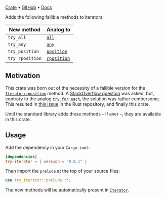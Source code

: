 [Crate](https://crates.io/crates/try-iterator) •
[GitHub](https://github.com/rodrigocfd/try-iterator) •
[Docs](https://docs.rs/try-iterator/)

Adds the following fallible methods to iterators:

| New method | Analog to |
| -- | -- |
| `try_all` | [`all`](https://doc.rust-lang.org/std/iter/trait.Iterator.html#method.all) |
| `try_any` | [`any`](https://doc.rust-lang.org/std/iter/trait.Iterator.html#method.any) |
| `try_position` | [`position`](https://doc.rust-lang.org/std/iter/trait.Iterator.html#method.position) |
| `try_rposition` | [`rposition`](https://doc.rust-lang.org/std/iter/trait.Iterator.html#method.rposition) |

## Motivation

This crate was born out of the necessity of a fallible version for the [`Iterator::position`](https://doc.rust-lang.org/std/iter/trait.Iterator.html#method.position) method. A [StackOverflow question](https://stackoverflow.com/q/78218651/6923555) was asked, but, contrary to the analog [`try_for_each`](https://doc.rust-lang.org/std/iter/trait.Iterator.html#method.try_for_each), the solution was rather cumbersome. This resulted in [this issue](https://github.com/rust-lang/libs-team/issues/361) in the Rust repository, and finally this crate.

Until the standard library adds these methods – if ever –, they are available in this crate.

## Usage

Add the dependency in your `Cargo.toml`:

```toml
[dependencies]
try-iterator = { version = "0.0.1" }
```

Then import the `prelude` at the top of your source files:

```rust
use try_iterator::prelude::*;
```

The new methods will be automatically present in [`Iterator`](https://doc.rust-lang.org/std/iter/trait.Iterator.html).
